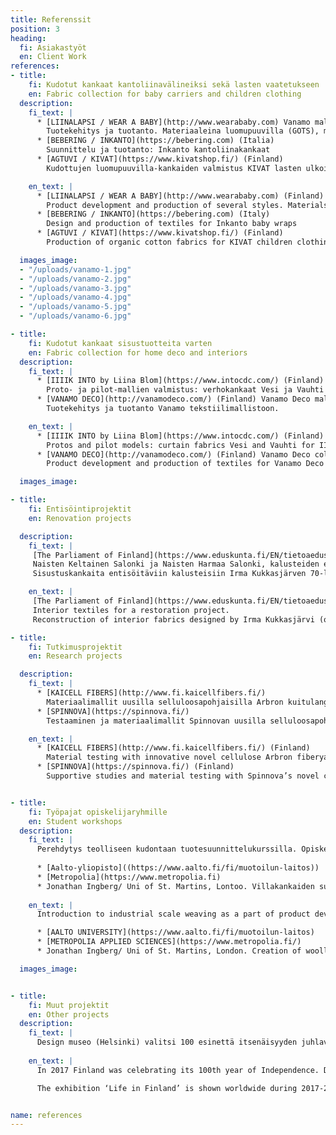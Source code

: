 ```yaml
---
title: Referenssit
position: 3
heading:
  fi: Asiakastyöt
  en: Client Work
references:
- title:
    fi: Kudotut kankaat kantoliinavälineiksi sekä lasten vaatetukseen
    en: Fabric collection for baby carriers and children clothing
  description:
    fi_text: |
      * [LIINALAPSI / WEAR A BABY](http://www.wearababy.com) Vanamo mallisto
        Tuotekehitys ja tuotanto. Materiaaleina luomupuuvilla (GOTS), merinovilla (konepestävä, mulesing-free), eurooppalainen pellava (Masters of Linen).
      * [BEBERING / INKANTO](https://bebering.com) (Italia)
        Suunnittelu ja tuotanto: Inkanto kantoliinakankaat
      * [AGTUVI / KIVAT](https://www.kivatshop.fi/) (Finland)
        Kudottujen luomupuuvilla-kankaiden valmistus KIVAT lasten ulkoiluvaate-mallistoon 

    en_text: |
      * [LIINALAPSI / WEAR A BABY](http://www.wearababy.com) (Finland) Vanamo collection
        Product development and production of several styles. Materials: organic cotton (GOTS), merino wool (machine washable, mulesing-free), European linen (Masters of Linen).
      * [BEBERING / INKANTO](https://bebering.com) (Italy)
        Design and production of textiles for Inkanto baby wraps
      * [AGTUVI / KIVAT](https://www.kivatshop.fi/) (Finland)
        Production of organic cotton fabrics for KIVAT children clothing brand

  images_image:
  - "/uploads/vanamo-1.jpg"
  - "/uploads/vanamo-2.jpg"
  - "/uploads/vanamo-3.jpg"
  - "/uploads/vanamo-4.jpg"
  - "/uploads/vanamo-5.jpg"
  - "/uploads/vanamo-6.jpg"

- title:
    fi: Kudotut kankaat sisustuotteita varten
    en: Fabric collection for home deco and interiors
  description:
    fi_text: |
      * [IIIIK INTO by Liina Blom](https://www.intocdc.com/) (Finland)
        Proto- ja pilot-mallien valmistus: verhokankaat Vesi ja Vauhti osaksi IIIIK INTO brändin tekstiilimallistoa. Palkinnot/IIIIK mallisto: MoOD Belgium/ Blue Drop Award 2016.
      * [VANAMO DECO](http://vanamodeco.com/) (Finland) Vanamo Deco mallisto
        Tuotekehitys ja tuotanto Vanamo tekstiilimallistoon.

    en_text: |
      * [IIIIK INTO by Liina Blom](https://www.intocdc.com/) (Finland)
        Protos and pilot models: curtain fabrics Vesi and Vauhti for IIIIK INTO brand (IIIIK contract collection awarded by MoOD Belgium: Blue Drop Award 2016)
      * [VANAMO DECO](http://vanamodeco.com/) (Finland) Vanamo Deco collection
        Product development and production of textiles for Vanamo Deco collection

  images_image:

- title:
    fi: Entisöintiprojektit
    en: Renovation projects

  description:
    fi_text: |
     [The Parliament of Finland](https://www.eduskunta.fi/EN/tietoaeduskunnasta/peruskorjaus/Pages/default.aspx)
     Naisten Keltainen Salonki ja Naisten Harmaa Salonki, kalusteiden entisöintityö v. 2016-2017.
     Sisustuskankaita entisöitäviin kalusteisiin Irma Kukkasjärven 70-luvulla suunnittelemien kankaiden pohjalta. Alkuperäiset kankaat suunnitellut 30-luvulla Maija Kansanen.

    en_text: |
     [The Parliament of Finland](https://www.eduskunta.fi/EN/tietoaeduskunnasta/peruskorjaus/Pages/default.aspx)
     Interior textiles for a restoration project.
     Reconstruction of interior fabrics designed by Irma Kukkasjärvi (original fabrics by Maija Kansanen): farbics for the Yellow room and for the Grey Room (opening 2017)

- title:
    fi: Tutkimusprojektit
    en: Research projects

  description:
    fi_text: |
      * [KAICELL FIBERS](http://www.fi.kaicellfibers.fi/)
        Materiaalimallit uusilla selluloosapohjaisilla Arbron kuitulangoilla
      * [SPINNOVA](https://spinnova.fi/)
        Testaaminen ja materiaalimallit Spinnovan uusilla selluloosapohjaisilla langoilla, jotka on valmistettu innovatiivisella ja ympäristöystävällisellä Spinnovan pilot-vaiheen tuotantoprosessilla

    en_text: |
      * [KAICELL FIBERS](http://www.fi.kaicellfibers.fi/) (Finland)
        Material testing with innovative novel cellulose Arbron fiberyarns
      * [SPINNOVA](https://spinnova.fi/) (Finland)
        Supportive studies and material testing with Spinnova’s novel cellulose-based eco-friendly Spinnova fiberyarns


- title:
    fi: Työpajat opiskelijaryhmille
    en: Student workshops
  description:
    fi_text: |
      Perehdytys teolliseen kudontaan tuotesuunnittelukurssilla. Opiskelijoiden kangasmallien sovitus koneelliseen valmistukseen ja kankaiden kutominen. Kankaiden käyttökohteet vaatetus ja sisustus.
    
      * [Aalto-yliopisto]((https://www.aalto.fi/fi/muotoilun-laitos))
      * [Metropolia](https://www.metropolia.fi)
      * Jonathan Ingberg/ Uni of St. Martins, Lontoo. Villakankaiden suunnittelua ja valmistus: pienlammastilan tuottamaan villaan pohjautuvat vaatetuskankaat osana miesten vaatemallistoa (lopputyö 2017)
      
    en_text: |
      Introduction to industrial scale weaving as a part of product development courses. Reviewing and altering student fabric designs to suit weaving machines. Weaving fabrics for clothing and interior uses for:

      * [AALTO UNIVERSITY](https://www.aalto.fi/fi/muotoilun-laitos)
      * [METROPOLIA APPLIED SCIENCES](https://www.metropolia.fi/)
      * Jonathan Ingberg/ Uni of St. Martins, London. Creation of woollen clothing fabrics included in Jonathan’s men fashion Graduate collection 2017

  images_image:


- title:
    fi: Muut projektit
    en: Other projects
  description:
    fi_text: |
      Design museo (Helsinki) valitsi 100 esinettä itsenäisyyden juhlavuonna 2017, kertomaan Suomesta sekä edustamaan suomalaista elämäntyyliä  100 vuoden itsenäisyyden ajalta. Vanamo kantoliinasarja valittiin edustamaan Suomen itsenäisyyden vuotta 2013. Näyttely ‘Life in Finland’ kiertää maailmanlaajuisesti vuosina 2018-2020. Voit tutustua näyttelyyn täällä: [100 esinettä Suomesta](https://www.100objects.fi/suomi)
    
    en_text: |
      In 2017 Finland was celebrating its 100th year of Independence. Design museum, Helsinki, collected 100 objects to represent finnish lifestyle in each year of independence. Vanamo baby wrap Vesi was selected to represent the year 2013 of Finnish Independency.

      The exhibition ‘Life in Finland’ is shown worldwide during 2017-2020. You can make a tour here [100 Objects from Finland](https://www.100objects.fi/)


name: references
---
```


